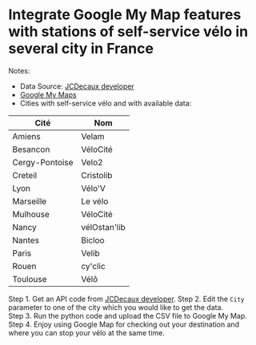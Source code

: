 
# Integrate Google My Map features with stations of self-service vélo in several city in France

Notes:
* Data Source: [JCDecaux developer](https://developer.jcdecaux.com/#/home)
* [Google My Maps](https://www.google.com/maps/d/u/0/)
* Cities with self-service vélo and with available data:

|Cité            |   Nom           |
|----------------|-----------------|
|Amiens          |   Velam         |
|Besancon        |   VéloCité      |
|Cergy-Pontoise  |   Velo2         |
|Creteil         |   Cristolib     |
|Lyon            |   Vélo'V        |
|Marseille       |   Le vélo       |
|Mulhouse        |   VéloCité      |
|Nancy           |   vélOstan'lib  |
|Nantes          |   Bicloo        |
|Paris           |   Velib         |
|Rouen           |   cy'clic       |
|Toulouse        |   Vélô          |

Step 1. Get an API code from [JCDecaux developer](https://developer.jcdecaux.com/#/home). 
Step 2. Edit the `City` parameter to one of the city which you would like to get the data.  
Step 3. Run the python code and upload the CSV file to Google My Map. 
Step 4. Enjoy using Google Map for checking out your destination and where you can stop your vélo at the same time.  
